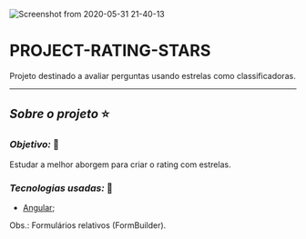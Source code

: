 ![Screenshot from 2020-05-31 21-40-13](https://user-images.githubusercontent.com/27302446/83464108-41fd3280-a446-11ea-9e61-b1e7f65dca4f.png)

# PROJECT-RATING-STARS
Projeto destinado a avaliar perguntas usando estrelas como classificadoras.

******
## *Sobre o projeto* ⭐️

### *Objetivo:* 📌 
Estudar a melhor aborgem para criar o rating com estrelas.

### *Tecnologias usadas:* 📌 

- [Angular]();

Obs.: Formulários relativos (FormBuilder).
